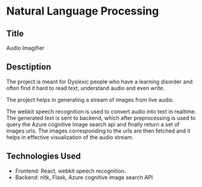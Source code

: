 # Natural Language Processing

## Title

Audio Imagifier

## Desctiption

The project is meant for Dyslexic people who have a learning disorder and often find it hard to read text, understand audio and even write.

The project helps in generating a stream of images from live audio.

The webkit speech recognition is used to convert audio into text in realtime. The generated text is sent to backend, which after preprocessing is used to query the Azure cognitive Image search api and finally return a set of images urls. The images corresponding to the urls are then fetched and it helps in effective visualization of the audio stream.

## Technologies Used

- Frontend: React, webkit speech recognition.
- Backend: nltk, Flask, Azure cognitive image search API